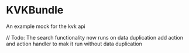 # KVKBundle
An example mock for the kvk api

// Todo: The search functionality now runs on data duplication add action and action handler to mak it run without data duplication
